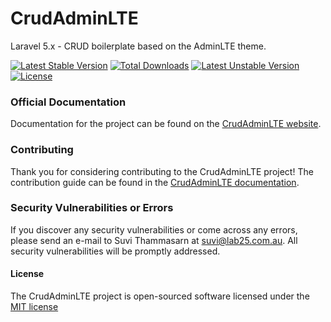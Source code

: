 # CrudAdminLTE

Laravel 5.x - CRUD boilerplate based on the AdminLTE theme.

[![Latest Stable Version](https://poser.pugx.org/lab25/crudadminlte/v/stable)](https://packagist.org/packages/lab25/crudadminlte)
[![Total Downloads](https://poser.pugx.org/lab25/crudadminlte/downloads)](https://packagist.org/packages/lab25/crudadminlte)
[![Latest Unstable Version](https://poser.pugx.org/lab25/crudadminlte/v/unstable)](https://packagist.org/packages/lab25/crudadminlte)
[![License](https://poser.pugx.org/lab25/crudadminlte/license)](https://packagist.org/packages/lab25/crudadminlte)

### Official Documentation

Documentation for the project can be found on the [CrudAdminLTE website](http://crudadminlte.lab25.com.au/docs).

### Contributing

Thank you for considering contributing to the CrudAdminLTE project! The contribution guide can be found in the [CrudAdminLTE documentation](http://crudadminlte.lab25.com.au/docs/contributions).

### Security Vulnerabilities or Errors

If you discover any security vulnerabilities or come across any errors, please send an e-mail to Suvi Thammasarn at suvi@lab25.com.au. All security vulnerabilities will be promptly addressed.

#### License

The CrudAdminLTE project is open-sourced software licensed under the [MIT license](http://opensource.org/licenses/MIT)
